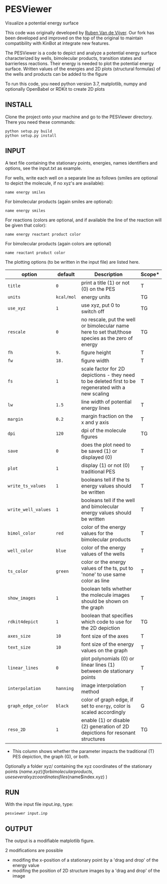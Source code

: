 # PESViewer
Visualize a potential energy surface

This code was originally developed by [Ruben Van de Vijver](https://github.com/rubenvdvijver). 
Our fork has been developed and improved on the top of the original to maintain compatibility with KinBot at integrate new features.

The PESViewer is a code to depict and analyze a potential energy surface 
characterized by wells, bimolecular products, transition states and barrierless reactions.
Their energy is needed to plot the potential energy surface. 
Written values of the energies and 2D plots (structural formulas) of the wells and products can be added to the figure 

To run this code, you need python version 3.7, matplotlib, numpy and optionally OpenBabel or RDKit to create 2D plots

## INSTALL

Clone the project onto your machine and go to the PESViewer directory. There you need these commands:

    python setup.py build
    python setup.py install 

## INPUT

A text file containing the stationary points, energies, names identifiers and options, see the input.txt as example.

For wells, write each well on a separate line as follows (smiles are optional to depict the molecule, if no xyz's are available):

    name energy smiles

For bimolecular products (again smiles are optional):

    name energy smiles

For reactions (colors are optional, and if available the line of the reaction will be given that color):

    name energy reactant product color

For bimolecular products (again colors are optional)

    name reactant product color


The plotting options (to be written in the input file) are listed here. 


| option | default | Description | Scope* |
| ------- | ------- | ------- | ------- |
| `title` | `0` | print a title (1) or not (0) on the PES | T |
| `units` | `kcal/mol` | energy units | TG | 
| `use_xyz` | `1` | use xyz, put 0 to switch off | TG | 
| `rescale` | `0` | no rescale, put the well or bimolecular name here to set that/those species as the zero of energy | TG |
| `fh` | `9.` | figure height | T | 
| `fw` | `18.` | figure width | T |
| `fs` | `1` | scale factor for 2D depictions - they need to be deleted first to be regenerated with a new scaling | T |
| `lw` | `1.5` | line width of potential energy lines | T |
| `margin` | `0.2` | margin fraction on the x and y axis | T |
| `dpi` | `120` | dpi of the molecule figures | TG |
| `save` | `0` | does the plot need to be saved (1) or displayed (0) | T |
| `plot` | `1` | display (1) or not (0) traditional PES | T |
| `write_ts_values` | `1` | booleans tell if the ts energy values should be written | T |
| `write_well_values` | `1` | booleans tell if the well and bimolecular energy values should be written | T |
| `bimol_color` | `red` | color of the energy values for the bimolecular products | T |
| `well_color` | `blue` | color of the energy values of the wells | T |
| `ts_color` | `green` | color or the energy values of the ts, put to 'none' to use same color as line | T |
| `show_images` | `1` | boolean tells whether the molecule images should be shown on the graph | T |
| `rdkit4depict` | `1` | boolean that specifies which code to use for the 2D depiction | TG |
| `axes_size` | `10` | font size of the axes | T |
| `text_size` | `10` | font size of the energy values on the graph | T |
| `linear_lines` | `0` | plot polynomials (0) or linear lines (1) between de stationary points | T |
| `interpolation` | `hanning` | image interpolation method | T |
| `graph_edge_color` | `black` | color of graph edge, if set to `energy`, color is scaled accordingly | G |
| `reso_2D` | `1` | enable (1) or disable (2) generation of 2D depictions for resonant structures | TG |

* This column shows whether the parameter impacts the traditional (T) PES depiction, the graph (G), or both.

Optionally a folder xyz/ containing the xyz coordinates of the stationary points ($name.xyz)
(for bimolecular products, use several xyz coordinates files ($name$index.xyz) )


## RUN

With the input file input.inp, type:

    pesviewer input.inp

## OUTPUT

The output is a modifiable matplotlib figure.

2 modifications are possible
- modifing the x-position of a stationary point by a 'drag and drop' of the energy value
- modifing the position of 2D structure images by a 'drag and drop' of the image

